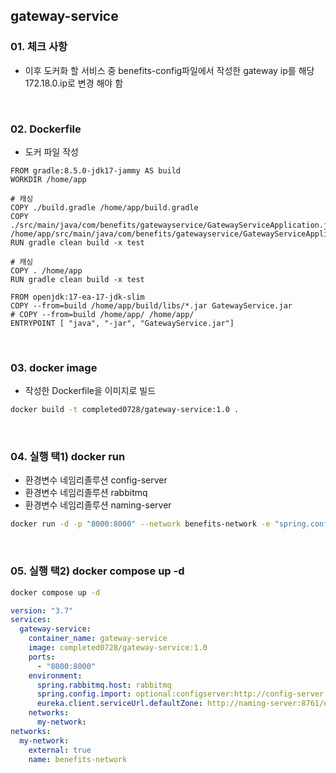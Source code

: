 ## gateway-service

### 01. 체크 사항

- 이후 도커화 할 서비스 중 benefits-config파일에서 작성한 gateway ip를 해당 172.18.0.ip로 변경 해야 함

<br>

### 02. Dockerfile

- 도커 파일 작성

```docker
FROM gradle:8.5.0-jdk17-jammy AS build
WORKDIR /home/app

# 캐싱
COPY ./build.gradle /home/app/build.gradle
COPY ./src/main/java/com/benefits/gatewayservice/GatewayServiceApplication.java /home/app/src/main/java/com/benefits/gatewayservice/GatewayServiceApplication.java
RUN gradle clean build -x test

# 캐싱
COPY . /home/app
RUN gradle clean build -x test

FROM openjdk:17-ea-17-jdk-slim
COPY --from=build /home/app/build/libs/*.jar GatewayService.jar
# COPY --from=build /home/app/ /home/app/
ENTRYPOINT [ "java", "-jar", "GatewayService.jar"]
```

<br>

### 03. docker image

- 작성한 Dockerfile을 이미지로 빌드

```bash
docker build -t completed0728/gateway-service:1.0 .
```

<br>

### 04. 실행 택1) docker run

- 환경변수 네임리졸루션 config-server
- 환경변수 네임리졸루션 rabbitmq
- 환경변수 네임리졸루션 naming-server

```bash
docker run -d -p "8000:8000" --network benefits-network -e "spring.config.import=optional:configserver:http://config-server:8888" -e "spring.rabbitmq.host=rabbitmq" -e "eureka.client.serviceUrl.defaultZone=http://naming-server:8761/eureka" --name gateway-service completed0728/gateway-service:1.0
```

<br>

### 05. 실행 택2) docker compose up -d

```bash
docker compose up -d
```

```yml
version: "3.7"
services:
  gateway-service:
    container_name: gateway-service
    image: completed0728/gateway-service:1.0
    ports:
      - "8000:8000"
    environment:
      spring.rabbitmq.host: rabbitmq
      spring.config.import: optional:configserver:http://config-server:8888
      eureka.client.serviceUrl.defaultZone: http://naming-server:8761/eureka
    networks:
      my-network:
networks:
  my-network:
    external: true
    name: benefits-network
```
